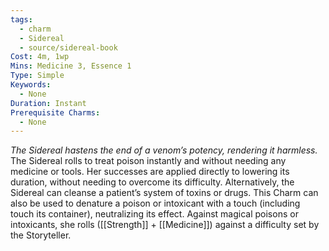```yaml
---
tags:
  - charm
  - Sidereal
  - source/sidereal-book
Cost: 4m, 1wp
Mins: Medicine 3, Essence 1
Type: Simple
Keywords:
  - None
Duration: Instant
Prerequisite Charms:
  - None
---
```

*The Sidereal hastens the end of a venom’s potency, rendering it harmless.*
The Sidereal rolls to treat poison instantly and without needing any medicine or tools. Her successes are applied directly to lowering its duration, without needing to overcome its difficulty. Alternatively, the Sidereal can cleanse a patient’s system of toxins or drugs. This Charm can also be used to denature a poison or intoxicant with a touch (including touch its container), neutralizing its effect. Against magical poisons or intoxicants, she rolls ([[Strength]] + [[Medicine]]) against a difficulty set by the Storyteller.